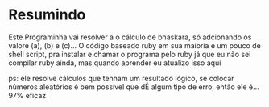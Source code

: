 # Resumindo
Este Programinha vai resolver a o cálculo de bhaskara, só adcionando os valore (a), (b) e (c)... O código baseado ruby em sua maioria e um pouco de shell script, pra instalar e chamar o programa pelo ruby já que eu não sei compilar ruby ainda, mas quando aprender eu atualizo isso aqui

ps: ele resolve cálculos que tenham um resultado lógico, se colocar números aleatórios é bem possível que dÊ algum tipo de erro, então ele é... 97% eficaz
